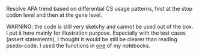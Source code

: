 Resolve APA trend based on differential CS usage patterns, first at the stop
codon level and then at the gene level.

WARNING: the code is still very sketchy and cannot be used out of the box. I put
it here mainly for illustration purpose. Especially with the test cases (assert
statements), I thought it would be still be clearer than reading psedo-code. I
used the functions in
[one](https://github.com/bcgsc/tasrkleat-TCGA-analysis-scripts/blob/master/analysis-notebooks/core/resolve-APA-trend.ipynb)
of my notebooks.
